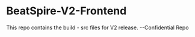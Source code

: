 # BeatSpire-V2-Frontend
This repo contains the build - src files for V2 release. --Confidential Repo
